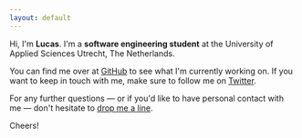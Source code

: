 ```yaml
---
layout: default
---
```


Hi, I'm **Lucas**. I'm a **software engineering student** at the University of Applied Sciences Utrecht, The Netherlands.

You can find me over at [GitHub](https://github.com/lucaslampe/) to see what I'm currently working on. If you want to keep in touch with me, make sure to follow me on [Twitter](https://twitter.com/lucaslmpe).

For any further questions — or if you'd like to have personal contact with me — don't hesitate to [drop me a line](mailto:lucaslampe@gmail.com).

Cheers!
